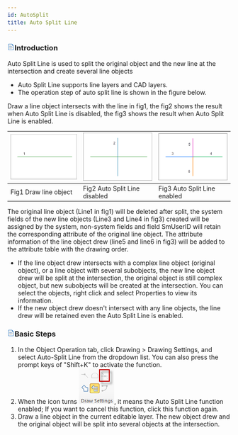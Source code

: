 ```yaml
---
id: AutoSplit
title: Auto Split Line
---
```

### ![](../../../img/read.gif)Introduction

Auto Split Line is used to split the original object and the new line at the intersection and create several line objects

  * Auto Split Line supports line layers and CAD layers.
  * The operation step of auto split line is shown in the figure below. 

Draw a line object intersects with the line in fig1, the fig2 shows the result when Auto Split Line is disabled, the fig3 shows the result when Auto Split Line is enabled.

![](img-en/AutoSplit1.png) | ![](img-en/AutoSplit2.png) | ![](img-en/AutoSplit3.png)  
---|---|---  
Fig1 Draw line object | Fig2 Auto Split Line disabled | Fig3 Auto Split Line enabled  
  
The original line object (Line1 in fig1) will be deleted after split, the system fields of the new line objects (Line3 and Line4 in fig3) created will be assigned by the system, non-system fields and field SmUserID will retain the corresponding attribute of the original line object. The attribute information of the line object drew (line5 and line6 in fig3) will be added to the attribute table with the drawing order.

  * If the line object drew intersects with a complex line object (original object), or a line object with several subobjects, the new line object drew will be split at the intersection, the original object is still complex object, but new subobjects will be created at the intersection. You can select the objects, right click and select Properties to view its information.
  * If the new object drew doesn't intersect with any line objects, the line drew will be retained even the Auto Split Line is enabled.

### ![](../../../img/read.gif)Basic Steps

  1. In the Object Operation tab, click Drawing > Drawing Settings, and select Auto-Split Line from the dropdown list. You can also press the prompt keys of "Shift+K" to activate the function.
  2. When the icon turns ![](img-en/DrawOption2.png), it means the Auto Split Line function enabled; If you want to cancel this function, click this function again.
  3. Draw a line object in the current editable layer. The new object drew and the original object will be split into several objects at the intersection.



